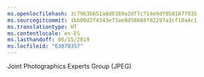 ```yaml
---
ms.openlocfilehash: 3c7963b651a8d0389a2df7c714e9df0581877935
ms.sourcegitcommit: 1bb00d2f4343e73ae8d58668f02297a3cf10a4c1
ms.translationtype: HT
ms.contentlocale: es-ES
ms.lasthandoff: 06/15/2019
ms.locfileid: "63878357"
---
```

Joint Photographics Experts Group (JPEG)